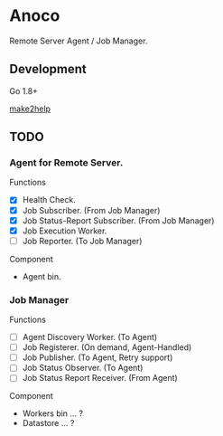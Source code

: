 Anoco
======

Remote Server Agent / Job Manager.


Development
------

Go 1.8+

[make2help](https://github.com/Songmu/make2help)


TODO
------

### Agent for Remote Server.

Functions

- [x] Health Check.
- [x] Job Subscriber. (From Job Manager)
- [x] Job Status-Report Subscriber. (From Job Manager)
- [x] Job Execution Worker.
- [ ] Job Reporter. (To Job Manager)

Component

- Agent bin.

### Job Manager

Functions

- [ ] Agent Discovery Worker. (To Agent)
- [ ] Job Registerer. (On demand, Agent-Handled)
- [ ] Job Publisher. (To Agent, Retry support)
- [ ] Job Status Observer. (To Agent)
- [ ] Job Status Report Receiver. (From Agent)

Component

- Workers bin ... ?
- Datastore ... ?
